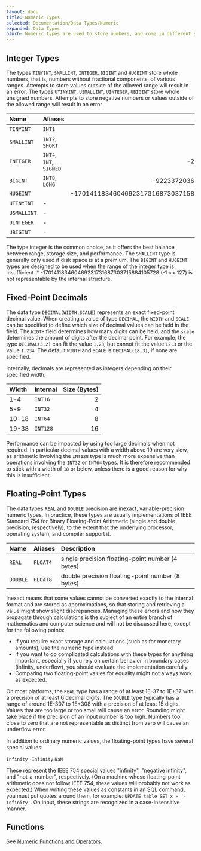 ```yaml
---
layout: docu
title: Numeric Types
selected: Documentation/Data Types/Numeric
expanded: Data Types
blurb: Numeric types are used to store numbers, and come in different shapes and sizes.
---
```

## Integer Types
The types `TINYINT`, `SMALLINT`, `INTEGER`, `BIGINT` and `HUGEINT` store whole numbers, that is, numbers without fractional components, of various ranges. Attempts to store values outside of the allowed range will result in an error.
The types `UTINYINT`, `USMALLINT`, `UINTEGER`, `UBIGINT` store whole unsigned numbers. Attempts to store negative numbers or values outside of the allowed range will result in an error

| Name | Aliases | Min | Max |
|:---|:---|---:|---:|
| `TINYINT` | `INT1` | -128 | 127 |
| `SMALLINT` | `INT2`, `SHORT` | -32768 | 32767 |
| `INTEGER` | `INT4`, `INT`, `SIGNED` | -2147483648 | 2147483647 |
| `BIGINT` | `INT8`, `LONG` | -9223372036854775808 | 9223372036854775807 |
| `HUGEINT` | | -170141183460469231731687303715884105727* | 170141183460469231731687303715884105727 |
| `UTINYINT` | - | 0 | 255 |
| `USMALLINT` | -| 0 | 65535 |
| `UINTEGER` | - | 0 | 4294967295 |
| `UBIGINT` | - | 0 | 18446744073709551615 |

The type integer is the common choice, as it offers the best balance between range, storage size, and performance. The `SMALLINT` type is generally only used if disk space is at a premium. The `BIGINT` and `HUGEINT` types are designed to be used when the range of the integer type is insufficient.
\* -170141183460469231731687303715884105728 (-1 << 127) is not representable by the internal structure. 

## Fixed-Point Decimals
The data type `DECIMAL(WIDTH,SCALE)` represents an exact fixed-point decimal value. When creating a value of type `DECIMAL`, the `WIDTH` and `SCALE` can be specified to define which size of decimal values can be held in the field. The `WIDTH` field determines how many digits can be held, and the `scale` determines the amount of digits after the decimal point. For example, the type `DECIMAL(3,2)` can fit the value `1.23`, but cannot fit the value `12.3` or the value `1.234`. The default `WIDTH` and `SCALE` is `DECIMAL(18,3)`, if none are specified.

Internally, decimals are represented as integers depending on their specified width.

| Width | Internal | Size (Bytes) |
|:---|:---|---:|
| 1-4 | `INT16` | 2 |
| 5-9 | `INT32` | 4 |
| 10-18 | `INT64` | 8 |
| 19-38 | `INT128` | 16 |

Performance can be impacted by using too large decimals when not required. In particular decimal values with a width above 19 are very slow, as arithmetic involving the `INT128` type is much more expensive than operations involving the `INT32` or `INT64` types. It is therefore recommended to stick with a width of `18` or below, unless there is a good reason for why this is insufficient.

## Floating-Point Types
The data types `REAL` and `DOUBLE` precision are inexact, variable-precision numeric types. In practice, these types are usually implementations of IEEE Standard 754 for Binary Floating-Point Arithmetic (single and double precision, respectively), to the extent that the underlying processor, operating system, and compiler support it.

| Name | Aliases | Description |
|:---|:---|:---|
| `REAL` | `FLOAT4` | single precision floating-point number (4 bytes) |
| `DOUBLE` | `FLOAT8` | double precision floating-point number (8 bytes) |

Inexact means that some values cannot be converted exactly to the internal format and are stored as approximations, so that storing and retrieving a value might show slight discrepancies. Managing these errors and how they propagate through calculations is the subject of an entire branch of mathematics and computer science and will not be discussed here, except for the following points:

* If you require exact storage and calculations (such as for monetary amounts), use the numeric type instead.
* If you want to do complicated calculations with these types for anything important, especially if you rely on certain behavior in boundary cases (infinity, underflow), you should evaluate the implementation carefully.
* Comparing two floating-point values for equality might not always work as expected.

On most platforms, the `REAL` type has a range of at least 1E-37 to 1E+37 with a precision of at least 6 decimal digits. The `DOUBLE` type typically has a range of around 1E-307 to 1E+308 with a precision of at least 15 digits. Values that are too large or too small will cause an error. Rounding might take place if the precision of an input number is too high. Numbers too close to zero that are not representable as distinct from zero will cause an underflow error.

In addition to ordinary numeric values, the floating-point types have several special values:

`Infinity`
`-Infinity`
`NaN`

These represent the IEEE 754 special values "infinity", "negative infinity", and "not-a-number", respectively. (On a machine whose floating-point arithmetic does not follow IEEE 754, these values will probably not work as expected.) When writing these values as constants in an SQL command, you must put quotes around them, for example: `UPDATE table SET x = '-Infinity'`. On input, these strings are recognized in a case-insensitive manner.

## Functions
See [Numeric Functions and Operators](../../sql/functions/numeric).

